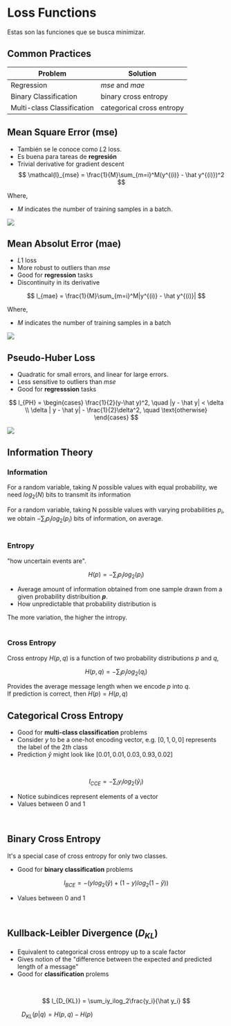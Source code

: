 # Loss Functions

Estas son las funciones que se busca minimizar.

## Common Practices

| Problem | Solution |
| --- | --- |
| Regression | $mse$ and $mae$ |
| Binary Classification | $\text{binary  cross entropy}$|
| Multi-class Classification | $\text{categorical cross entropy}$

## Mean Square Error (mse)
- También se le conoce como $L2$ loss.
- Es buena para tareas de **regresión**
- Trivial derivative for gradient descent
$$
\mathcal{l}_{mse} = \frac{1}{M}\sum_{m=i}^M(y^{(i)} - \hat y^{(i)})^2
$$

Where,
- $M$ indicates the number of training samples in a batch.

<img src="./images/Screenshot 2023-02-18 at 18.24.58.png">


## Mean Absolut Error (mae)

- $L1$ loss
- More robust to outliers than $mse$
- Good for **regression** tasks
- Discontinuity in its derivative

$$
l_{mae} = \frac{1}{M}\sum_{m=i}^M|y^{(i)} - \hat y^{(i)}|
$$

Where,
- $M$ indicates the number of training samples in a batch

<img src="./images/Screenshot 2023-02-18 at 18.25.05.png">

## Pseudo-Huber Loss

- Quadratic for small errors, and linear for large errors.
- Less sensitive to outliers than $mse$
- Good for **regresssion** tasks

$$
l_{PH} = 
\begin{cases}
\frac{1}{2}(y-\hat y)^2, \quad |y - \hat y| < \delta \\
\delta | y - \hat y| - \frac{1}{2}\delta^2, \quad \text{otherwise}
\end{cases}
$$

<img src="./images/Screenshot 2023-02-18 at 18.25.11.png">


## Information Theory

### Information
For a random variable, taking $N$ possible values with equal probability, we need $log_2(N)$ bits to transmit its information

For a random variable, taking N possible values with varying probabilities $p_i$, we obtain $-\sum_ip_ilog_2(p_i)$ bits of information, on average.  
<br>

### Entropy
"how uncertain events are".

$$
H(p) = -\sum_ip_ilog_2(p_i)
$$

- Average amount of information obtained from one sample drawn from a given probability distribuition **$p$**.
- How unpredictable that probability distribution is

The more variation, the higher the intropy.  
<br>

### Cross Entropy

Cross entropy $H(p,q)$ is a function of two probability distributions $p$ and $q$,

$$
H(p,q) = -\sum_ip_ilog_2(q_i)
$$

Provides the average message length when we encode $p$ into $q$.  
If prediction is correct, then $H(p) = H(p,q)$

## Categorical Cross Entropy
- Good for **multi-class classification** problems
- Consider $y$ to be a one-hot encoding vector, e.g. $[0,1,0,0]$ represents the label of the $2th$ class
- Prediction $\hat y$ might look like $[0.01, 0.01, 0.03, 0.93, 0.02]$  
<br>

$$
l_{CCE} = -\sum_i y_i log_2(\hat y_i)
$$

- Notice subindices represent elements of a vector
- Values between $0$ and $1$
<br>

## Binary Cross Entropy
It's a special case of cross entropy for only two classes.

- Good for **binary classification** problems

$$
l_{BCE} = -(ylog_2(\hat y) + (1-y)log_2(1 - \hat y))
$$

- Values between $0$ and $1$
<br>

## Kullback-Leibler Divergence ($D_{KL}$)

- Equivalent to categorical cross entropy up to a scale factor
- Gives notion of the "difference between the expected and predicted length of a message"
- Good for **classification** prolems  
<br>

$$
l_{D_{KL}} = \sum_iy_ilog_2\frac{y_i}{\hat y_i}
$$

$\quad \quad D_{KL}(p|q) = H(p,q) - H(p)$


